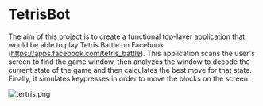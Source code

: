 # TetrisBot
The aim of this project is to create a functional top-layer application that would be able to play Tetris Battle on Facebook (https://apps.facebook.com/tetris_battle). This application scans the user's screen to find the game window, then analyzes the window to decode the current state of the game and then calculates the best move for that state. Finally, it simulates keypresses in order to move the blocks on the screen.

![tertris.png](https://s16.postimg.org/93afkeml1/tertris.png)
